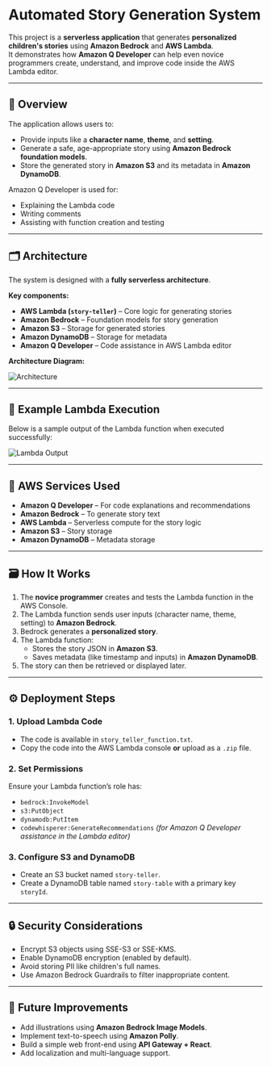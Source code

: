 # Automated Story Generation System

This project is a **serverless application** that generates **personalized children's stories** using **Amazon Bedrock** and **AWS Lambda**.  
It demonstrates how **Amazon Q Developer** can help even novice programmers create, understand, and improve code inside the AWS Lambda editor.

---

## 📖 Overview

The application allows users to:
- Provide inputs like a **character name**, **theme**, and **setting**.
- Generate a safe, age-appropriate story using **Amazon Bedrock foundation models**.
- Store the generated story in **Amazon S3** and its metadata in **Amazon DynamoDB**.

Amazon Q Developer is used for:
- Explaining the Lambda code
- Writing comments
- Assisting with function creation and testing

---

## 🗂 Architecture

The system is designed with a **fully serverless architecture**.

**Key components:**
- **AWS Lambda (`story-teller`)** – Core logic for generating stories
- **Amazon Bedrock** – Foundation models for story generation
- **Amazon S3** – Storage for generated stories
- **Amazon DynamoDB** – Storage for metadata
- **Amazon Q Developer** – Code assistance in AWS Lambda editor

**Architecture Diagram:**

![Architecture](architecture.png)

---

## 🧪 Example Lambda Execution

Below is a sample output of the Lambda function when executed successfully:

![Lambda Output](lambda_output.png)

---

## 🧩 AWS Services Used
- **Amazon Q Developer** – For code explanations and recommendations  
- **Amazon Bedrock** – To generate story text  
- **AWS Lambda** – Serverless compute for the story logic  
- **Amazon S3** – Story storage  
- **Amazon DynamoDB** – Metadata storage  

---

## 🗃 How It Works
1. The **novice programmer** creates and tests the Lambda function in the AWS Console.  
2. The Lambda function sends user inputs (character name, theme, setting) to **Amazon Bedrock**.  
3. Bedrock generates a **personalized story**.  
4. The Lambda function:
   - Stores the story JSON in **Amazon S3**.
   - Saves metadata (like timestamp and inputs) in **Amazon DynamoDB**.  
5. The story can then be retrieved or displayed later.

---

## ⚙️ Deployment Steps

### 1. Upload Lambda Code
- The code is available in `story_teller_function.txt`.
- Copy the code into the AWS Lambda console **or** upload as a `.zip` file.

### 2. Set Permissions
Ensure your Lambda function’s role has:
- `bedrock:InvokeModel`
- `s3:PutObject`
- `dynamodb:PutItem`
- `codewhisperer:GenerateRecommendations` *(for Amazon Q Developer assistance in the Lambda editor)*

### 3. Configure S3 and DynamoDB
- Create an S3 bucket named `story-teller`.
- Create a DynamoDB table named `story-table` with a primary key `storyId`.

---

## 🔒 Security Considerations
- Encrypt S3 objects using SSE-S3 or SSE-KMS.
- Enable DynamoDB encryption (enabled by default).
- Avoid storing PII like children's full names.
- Use Amazon Bedrock Guardrails to filter inappropriate content.

---

## 🌱 Future Improvements
- Add illustrations using **Amazon Bedrock Image Models**.
- Implement text-to-speech using **Amazon Polly**.
- Build a simple web front-end using **API Gateway + React**.
- Add localization and multi-language support.


